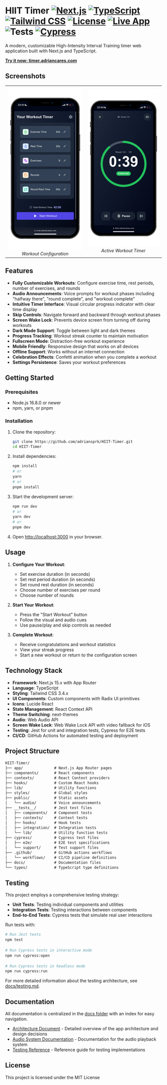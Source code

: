 # HIIT Timer [![Next.js](https://img.shields.io/badge/Next.js-15.2.4-blue)](https://nextjs.org/) [![TypeScript](https://img.shields.io/badge/TypeScript-5.x-blue)](https://www.typescriptlang.org/) [![Tailwind CSS](https://img.shields.io/badge/Tailwind-3.4.17-blue)](https://tailwindcss.com/) [![License](https://img.shields.io/badge/license-MIT-green)](https://opensource.org/licenses/MIT) [![Live App](https://img.shields.io/badge/live-timer.adriancares.com-brightgreen)](https://timer.adriancares.com) ![Tests](https://github.com/adriansprk/HIT-Workout-Timer/actions/workflows/test.yml/badge.svg) [![Cypress](https://img.shields.io/badge/Cypress-14.2.1-17202C?logo=cypress)](https://cypress.io)

A modern, customizable High-Intensity Interval Training timer web application built with Next.js and TypeScript.

**[Try it now: timer.adriancares.com](https://timer.adriancares.com)**

## Screenshots

<div align="center">
  <table>
    <tr>
      <td align="center">
        <img src="docs/images/config-screen.jpeg" alt="Workout Configuration Screen" width="300" />
        <br />
        <em>Workout Configuration</em>
      </td>
      <td align="center">
        <img src="docs/images/timer-screen.jpeg" alt="Active Workout Timer" width="300" />
        <br />
        <em>Active Workout Timer</em>
      </td>
    </tr>
  </table>
</div>

## Features

- **Fully Customizable Workouts**: Configure exercise time, rest periods, number of exercises, and rounds
- **Audio Announcements**: Voice prompts for workout phases including "halfway there", "round complete", and "workout complete"
- **Intuitive Timer Interface**: Visual circular progress indicator with clear time display
- **Skip Controls**: Navigate forward and backward through workout phases
- **Screen Wake Lock**: Prevents device screen from turning off during workouts
- **Dark Mode Support**: Toggle between light and dark themes
- **Progress Tracking**: Workout streak counter to maintain motivation
- **Fullscreen Mode**: Distraction-free workout experience
- **Mobile Friendly**: Responsive design that works on all devices
- **Offline Support**: Works without an internet connection
- **Celebration Effects**: Confetti animation when you complete a workout
- **Settings Persistence**: Saves your workout preferences

## Getting Started

### Prerequisites

- Node.js 16.8.0 or newer
- npm, yarn, or pnpm

### Installation

1. Clone the repository:
   ```bash
   git clone https://github.com/adriansprk/HIIT-Timer.git
   cd HIIT-Timer
   ```

2. Install dependencies:
   ```bash
   npm install
   # or
   yarn
   # or
   pnpm install
   ```

3. Start the development server:
   ```bash
   npm run dev
   # or
   yarn dev
   # or
   pnpm dev
   ```

4. Open [http://localhost:3000](http://localhost:3000) in your browser.

## Usage

1. **Configure Your Workout**:
   - Set exercise duration (in seconds)
   - Set rest period duration (in seconds)
   - Set round rest duration (in seconds)
   - Choose number of exercises per round
   - Choose number of rounds

2. **Start Your Workout**:
   - Press the "Start Workout" button
   - Follow the visual and audio cues
   - Use pause/play and skip controls as needed

3. **Complete Workout**:
   - Receive congratulations and workout statistics
   - View your streak progress
   - Start a new workout or return to the configuration screen

## Technology Stack

- **Framework**: Next.js 15.x with App Router
- **Language**: TypeScript
- **Styling**: Tailwind CSS 3.4.x
- **UI Components**: Custom components with Radix UI primitives
- **Icons**: Lucide React
- **State Management**: React Context API
- **Theme Switching**: next-themes
- **Audio**: Web Audio API
- **Screen Wake Lock**: Web Wake Lock API with video fallback for iOS
- **Testing**: Jest for unit and integration tests, Cypress for E2E tests
- **CI/CD**: GitHub Actions for automated testing and deployment

## Project Structure

```
HIIT-Timer/
├── app/              # Next.js App Router pages
├── components/       # React components
├── contexts/         # React Context providers
├── hooks/            # Custom React hooks
├── lib/              # Utility functions
├── styles/           # Global styles
├── public/           # Static assets
│   └── audio/        # Voice announcements
├── __tests__/        # Jest test files
│   ├── components/   # Component tests
│   ├── contexts/     # Context tests
│   ├── hooks/        # Hook tests
│   ├── integration/  # Integration tests
│   └── lib/          # Utility function tests
├── cypress/          # Cypress test files
│   ├── e2e/          # E2E test specifications
│   └── support/      # Test support files
├── .github/          # GitHub actions workflows
│   └── workflows/    # CI/CD pipeline definitions
├── docs/             # Documentation files
└── types/            # TypeScript type definitions
```

## Testing

This project employs a comprehensive testing strategy:

- **Unit Tests**: Testing individual components and utilities
- **Integration Tests**: Testing interactions between components
- **End-to-End Tests**: Cypress tests that simulate real user interactions

Run tests with:

```bash
# Run Jest tests
npm test

# Run Cypress tests in interactive mode
npm run cypress:open

# Run Cypress tests in headless mode
npm run cypress:run
```

For more detailed information about the testing architecture, see [docs/testing.md](docs/testing.md).

## Documentation

All documentation is centralized in the [docs folder](docs/) with an index for easy navigation.

- [Architecture Document](docs/architecture.md) - Detailed overview of the app architecture and design decisions
- [Audio System Documentation](docs/audio-system.md) - Documentation for the audio playback system
- [Testing Reference](docs/test-reference.md) - Reference guide for testing implementations

## License

This project is licensed under the MIT License 